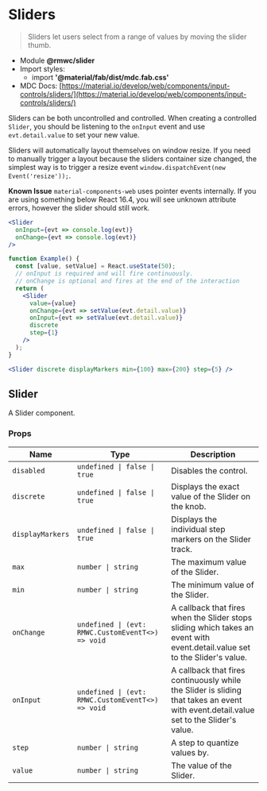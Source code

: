 # Sliders

> Sliders let users select from a range of values by moving the slider thumb.

- Module **@rmwc/slider**
- Import styles:
  - import **'@material/fab/dist/mdc.fab.css'**
- MDC Docs: [https://material.io/develop/web/components/input-controls/sliders/](https://material.io/develop/web/components/input-controls/sliders/)

Sliders can be both uncontrolled and controlled. When creating a controlled `Slider`, you should be listening to the `onInput` event and use `evt.detail.value` to set your new value.

Sliders will automatically layout themselves on window resize. If you need to manually trigger a layout because the sliders container size changed, the simplest way is to trigger a resize event `window.dispatchEvent(new Event('resize'));`.

**Known Issue** `material-components-web` uses pointer events internally. If you are using something below React 16.4, you will see unknown attribute errors, however the slider should still work.

```jsx
<Slider
  onInput={evt => console.log(evt)}
  onChange={evt => console.log(evt)}
/>
```

```jsx
function Example() {
  const [value, setValue] = React.useState(50);
  // onInput is required and will fire continuously.
  // onChange is optional and fires at the end of the interaction
  return (
    <Slider
      value={value}
      onChange={evt => setValue(evt.detail.value)}
      onInput={evt => setValue(evt.detail.value)}
      discrete
      step={1}
    />
  );
}
```

```jsx
<Slider discrete displayMarkers min={100} max={200} step={5} />
```

## Slider
A Slider component.

### Props

| Name | Type | Description |
|------|------|-------------|
| `disabled` | `undefined \| false \| true` | Disables the control. |
| `discrete` | `undefined \| false \| true` | Displays the exact value of the Slider on the knob. |
| `displayMarkers` | `undefined \| false \| true` | Displays the individual step markers on the Slider track. |
| `max` | `number \| string` | The maximum value of the Slider. |
| `min` | `number \| string` | The minimum value of the Slider. |
| `onChange` | `undefined \| (evt: RMWC.CustomEventT<>) => void` | A callback that fires when the Slider stops sliding which takes an event with event.detail.value set to the Slider's value. |
| `onInput` | `undefined \| (evt: RMWC.CustomEventT<>) => void` | A callback that fires continuously while the Slider is sliding that takes an event with event.detail.value set to the Slider's value. |
| `step` | `number \| string` | A step to quantize values by. |
| `value` | `number \| string` | The value of the Slider. |


